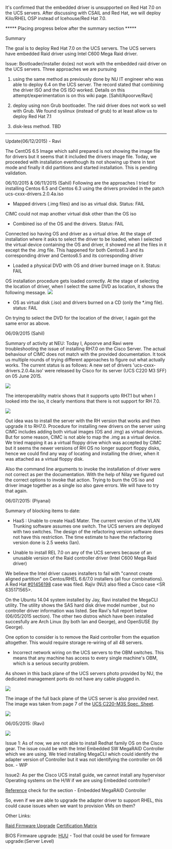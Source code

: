 It's confirmed that the embedded driver is unsupported on Red Hat 7.0 on the UCS servers. After discussing with CSAIL and Red Hat, we will deploy Kilo/RHEL OSP instead of Icehouse/Red Hat 7.0. 

***** Placing progress below after the summary section *****

Summary

The goal is to deploy Red Hat 7.0 on the UCS servers. The UCS servers have embedded Raid driver using Intel C600 Mega Raid driver.
 
Issue: Bootloader/installer do(es) not work with the embedded raid driver on the UCS servers.
Three approaches we are pursuing 

1. using the same method as previously done by NU IT engineer who was able to deploy 6.4 on the UCS server. The record stated that combining the driver ISO and the OS ISO worked. Details on this attempt/experimentation is on this wiki page. [Sahil/Apoorve/Ravi]

2. deploy using non Grub bootloader. The raid driver does not work so well with Grub. We found syslinux (instead of grub) to at least allow us to deploy Red Hat 7.1

3. disk-less method. TBD


**********
Update(06/12/2015) - Ravi

The CentOS 6.5 Image which sahil prepared is not showing the image file for drivers but it seems that it included the drivers image file. Today, we proceeded with installation eventhough its not showing up there in text mode and finally it did partitions and started installation. This is pending validation.


06/10/2015 & 06/11/2015 (Sahil)
Following are the approaches I tried for installing Centos 6.5 and Centos 6.3 using the drivers provided in the patch ucs-cxxx-drivers.2.0.4a.iso

*  Mapped drivers (.img files) and iso as virtual disk. Status: FAIL

CIMC could not map another virtual disk other than the OS iso

* Combined iso of the OS and the drivers. Status: FAIL

Connected iso having OS and driver as a virtual drive.
At the stage of installation where it asks to select the driver to be loaded, when I selected the virtual device containing the OS and driver,
it showed me all the files in it except the the <driver>.img file.
This happened for both Centos6.3 and its corresponding driver and Centos6.5 and its corresponding driver

* Loaded a physical DVD with OS and driver burned image on it. Status: FAIL

OS installation procedure gets loaded correctly.
At the stage of selecting the location of driver, when I select the same DVD as location, it shows the following message.
![](_static/selectDvdFordriver.png)

* OS as virtual disk (.iso) and drivers burned on  a CD (only the *.img file). status: FAIL

On trying to select the DVD for the location of the driver, I again got the same error as above.



06/09/2015 (Sahil)

Summary of activity at NEU:
Today I, Apoorve and Ravi were troubleshooting the issue of installing RH7.0 on the Cisco Server. 
The actual behaviour of CIMC does not match with the provided documentation. It took us multiple rounds of trying different approaches to figure out what actually works. 
The current status is as follows:
A new set of drivers 'ucs-cxxx-drivers.2.0.4a.iso' were released by Cisco for its server (UCS C220 M3 SFF) on 05 June 2015. 

![](_static/NewDriverRelease.png)


The interoperability matrix shows that it supports upto RH7.1 but when I looked into the iso, it clearly mentions that there is not support for RH 7.0. 

![](_static/SupportInfo-newDriver.png)

Out idea was to install the server with the RH version that works and then upgrade it to RH7.0. 
Procedure for installing new drivers on the server using CIMC includes adding both virtual images (OS and <driver>.img) as virtual devices. But for some reason, CIMC is not able to map the <dirver>.img as a virtual device. We tried mapping it as a virtual floppy drive which was accepted by CIMC but it seems the newer versions of RH OS no longer support floppy disks, hence we could find any way of locating and installing the driver, when it was attached as a virtual floppy disk. 

Also the command line arguments to invoke the installation of driver were not correct as per the documentation. With the help of Nilay we figured out the correct options to invoke that action. 
Trying to burn the OS iso and driver image together as a single iso also gave errors. We will have to try that again. 


06/07/2015: (Piyanai)

Summary of blocking items to date:

* HaaS : Unable to create HaaS Mater. The current version of the VLAN Trunking software assumes one switch. The UCS servers are deployed with two switches. The design of the refactoring version software does not have this restriction. The time estimate to have the refactoring version done is 2.5 weeks (Ian). 

* Unable to install REL 7.0 on any of the UCS servers because of an unusable version of the Raid controller driver (Intel C600 Mega Raid driver)

We believe the Intel driver causes installers to fail with "cannot create aligned partition" on Centos/RHEL 6.6/7.0 installers (all four combinations). A Red Hat [#01456198](https://access.redhat.com/support/cases/#/case/01456198) case was filed. Rajiv (NU) also filed a Cisco case <SR 635171565>. 

On the Ubuntu 14.04 system installed by Jay, Ravi installed the MegaCLI utility. The utility shows the SAS hard disk drive model number <ST300MM0006>, but no controller driver information was listed. See Ravi's full report below (06/05/2015 section).  The other two distros which have been installed succesfully are Arch Linux (by both Ian and George), and OpenSUSE (by George).

One option to consider is to remove the Raid controller from the equation altogether. This would require storage re-wiring of all 48 servers. 

* Incorrect network wiring on the UCS servers to the OBM switches.  This means that any machine has access to every single machine's OBM, which is a serious security problem.

As shown in this back plane of the UCS servers photo provided by NU, the dedicated management ports do not have any cable plugged in. 

![](_static/UCSnetworkCabling.png)

The image of the full back plane of the UCS server is also provided next. The image was taken from page 7 of the [UCS C220-M3S Spec. Sheet](https://www.cisco.com/c/dam/en/us/products/collateral/servers-unified-computing/ucs-c-series-rack-servers/C220M3_SFF_SpecSheet.pdf).

![](_static/Pg7ChassisRearViewUCS_C220-M3S.png)


06/05/2015: (Ravi)

![](_static/RaviMegaRaidScreenShot2.png)

Issue 1:
As of now, we are not able to install Redhat family OS on the Cisco gear. The issue could be with the Intel Embedded SW MegaRAID Controller which we are using. We tried installing MegaCLI which could identify the adapter version of Controller but it was not identifying the controller on 06 box. - WIP


Issue2:
As per the Cisco UCS install guide, we cannot install any hypervisor Operating systems on the H/W if we are using Embedded controller?

[Reference](http://www.cisco.com/c/en/us/td/docs/unified_computing/ucs/c/hw/C220/install/C220.pdf) check for the section - Embedded MegaRAID Controller

So, even if we are able to upgrade the adapter driver to support RHEL, this could cause issues when we want to provision VMs on them?

 
Other Links:

[Raid Firmware Upgrade](http://www.cisco.com/c/en/us/td/docs/unified_computing/ucs/c/hw/C220/install/C220/raid.pdf)
[Certification Matrix](http://www.cisco.com/c/dam/en/us/td/docs/unified_computing/ucs/interoperability/matrix/m_hcl_C_rel2-03.pdf)

BIOS Firmware upgrade:
[HUU](http://www.cisco.com/c/en/us/td/docs/unified_computing/ucs/c/sw/lomug/2-0-x/b_huu_2_0_3.html) - Tool that could be used for firmware upgrade:(Server Level)

